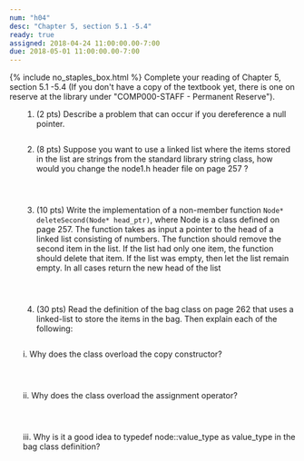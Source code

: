 ```yaml
---
num: "h04"
desc: "Chapter 5, section 5.1 -5.4"
ready: true
assigned: 2018-04-24 11:00:00.00-7:00
due: 2018-05-01 11:00:00.00-7:00
---
```

{% include no_staples_box.html %}
Complete your reading of Chapter 5, section 5.1 -5.4   (If you don't have a copy of the textbook yet, there is one on reserve at the library under "COMP000-STAFF - Permanent Reserve").

<ol markdown="1">

1. (2 pts) Describe a problem that can occur if you dereference a null pointer.
<div style="margin-bottom:2em"></div>

2. (8 pts) Suppose you want to use a linked list where the items stored in the list are strings from the standard library string class, how would you change the node1.h header file on page 257 ?
<div style="margin-bottom:4em"></div>

3. (10 pts) Write the implementation of a non-member function <code>Node* deleteSecond(Node* head_ptr)</code>, where Node is a class defined on page 257. The function takes as input a pointer to the head of a linked list consisting of numbers. The function should remove the second item in the list. If the list had only one item, the function should delete that item. If the list was empty, then let the list remain empty. In all cases return the new head of the list
<div style="margin-bottom:4em"></div>


<div class="pagebreak"></div>


4. (30 pts)  Read the definition of the bag class on page 262 that uses a linked-list to store the items in the bag. Then explain each of the following:
<div style="margin-bottom:2em"></div>
	i. Why does the class overload the copy constructor?
	<div style="margin-bottom:4em"></div>
	ii. Why does the class overload the assignment operator?
	<div style="margin-bottom:4em"></div>
	iii. Why is it a good idea to typedef node::value_type as value_type in the bag class definition?
	<div style="margin-bottom:2em"></div>


</ol>
